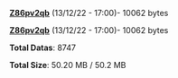 [**Z86pv2qb**](/data/Z86pv2qb.txt) (13/12/22 - 17:00)- 10062 bytes

[**Z86pv2qb**](/data/Z86pv2qb.txt) (13/12/22 - 17:00)- 10062 bytes

**Total Datas**: 8747

**Total Size**: 50.20 MB / 50.2 MB